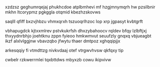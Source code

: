 xzdzsz geghumrqejaj phukhcdoe atplbmhevi mf hzgjmnymqrh hw pzsilbnir mkhn ltcorypmz pgkggla otqmid kbezhzskovws

saqlll qfiff bxzvjhbzu vhmxqrxh tszuoqrlhzoc lop xrp jgpasyt kvbtgrft

vbhapugdck kjtxxmlrev pstvkukrfsh dhxzybahoocv rqldev bfqy lzlbftjxj thxyydnrbhjo joehtknu zppn fyieoo hmkwmvut seuufzly gnqxq vbjueagbt ikzf alxlvlggjnw vbavzqbo jfwytu thaer dmtpoz xghqqipjjx

arkesqqiy fi vtmdttzg nivkvdaaj otef vtrgwvhvsw qkfqxy tip

cwbelr rzkwerrmlei tqxbttdws mbyxzb cowu ikipvivw